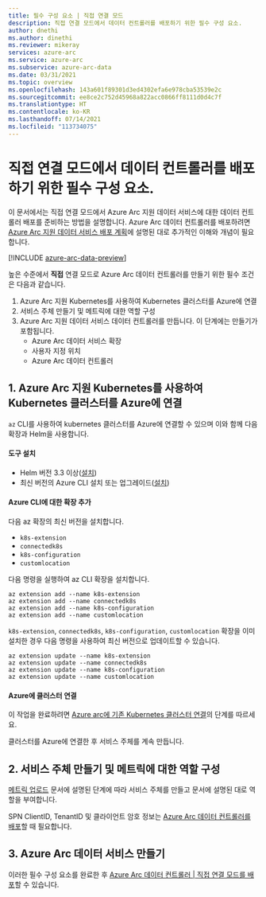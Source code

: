 ```yaml
---
title: 필수 구성 요소 | 직접 연결 모드
description: 직접 연결 모드에서 데이터 컨트롤러를 배포하기 위한 필수 구성 요소.
author: dnethi
ms.author: dinethi
ms.reviewer: mikeray
services: azure-arc
ms.service: azure-arc
ms.subservice: azure-arc-data
ms.date: 03/31/2021
ms.topic: overview
ms.openlocfilehash: 143a601f89301d3ed4302efa6e978cba53539e2c
ms.sourcegitcommit: ee8ce2c752d45968a822acc0866ff8111d0d4c7f
ms.translationtype: HT
ms.contentlocale: ko-KR
ms.lasthandoff: 07/14/2021
ms.locfileid: "113734075"
---
```

# <a name="prerequisites-to-deploy-the-data-controller-in-direct-connectivity-mode"></a>직접 연결 모드에서 데이터 컨트롤러를 배포하기 위한 필수 구성 요소.

이 문서에서는 직접 연결 모드에서 Azure Arc 지원 데이터 서비스에 대한 데이터 컨트롤러 배포를 준비하는 방법을 설명합니다. Azure Arc 데이터 컨트롤러를 배포하려면 [Azure Arc 지원 데이터 서비스 배포 계획](plan-azure-arc-data-services.md)에 설명된 대로 추가적인 이해와 개념이 필요합니다.

[!INCLUDE [azure-arc-data-preview](../../../includes/azure-arc-data-preview.md)]

높은 수준에서 **직접** 연결 모드로 Azure Arc 데이터 컨트롤러를 만들기 위한 필수 조건은 다음과 같습니다.

1. Azure Arc 지원 Kubernetes를 사용하여 Kubernetes 클러스터를 Azure에 연결
2. 서비스 주체 만들기 및 메트릭에 대한 역할 구성
3. Azure Arc 지원 데이터 서비스 데이터 컨트롤러를 만듭니다. 이 단계에는 만들기가 포함됩니다.
    - Azure Arc 데이터 서비스 확장
    - 사용자 지정 위치
    - Azure Arc 데이터 컨트롤러

## <a name="1-connect-kubernetes-cluster-to-azure-using-azure-arc-enabled-kubernetes"></a>1. Azure Arc 지원 Kubernetes를 사용하여 Kubernetes 클러스터를 Azure에 연결

```az``` CLI를 사용하여 kubernetes 클러스터를 Azure에 연결할 수 있으며 이와 함께 다음 확장과 Helm을 사용합니다.

#### <a name="install-tools"></a>도구 설치

- Helm 버전 3.3 이상([설치](https://helm.sh/docs/intro/install/))
- 최신 버전의 Azure CLI 설치 또는 업그레이드([설치](/sql/azdata/install/deploy-install-azdata))

#### <a name="add-extensions-for-azure-cli"></a>Azure CLI에 대한 확장 추가

다음 az 확장의 최신 버전을 설치합니다.
- ```k8s-extension```
- ```connectedk8s```
- ```k8s-configuration```
- `customlocation`

다음 명령을 실행하여 az CLI 확장을 설치합니다.

```azurecli
az extension add --name k8s-extension
az extension add --name connectedk8s
az extension add --name k8s-configuration
az extension add --name customlocation
```

```k8s-extension```, ```connectedk8s```, ```k8s-configuration```, `customlocation` 확장을 이미 설치한 경우 다음 명령을 사용하여 최신 버전으로 업데이트할 수 있습니다.

```azurecli
az extension update --name k8s-extension
az extension update --name connectedk8s
az extension update --name k8s-configuration
az extension update --name customlocation
```
#### <a name="connect-your-cluster-to-azure"></a>Azure에 클러스터 연결

이 작업을 완료하려면 [Azure arc에 기존 Kubernetes 클러스터 연결](../kubernetes/quickstart-connect-cluster.md)의 단계를 따르세요.

클러스터를 Azure에 연결한 후 서비스 주체를 계속 만듭니다. 

## <a name="2-create-service-principal-and-configure-roles-for-metrics"></a>2. 서비스 주체 만들기 및 메트릭에 대한 역할 구성

[메트릭 업로드](upload-metrics-and-logs-to-azure-monitor.md) 문서에 설명된 단계에 따라 서비스 주체를 만들고 문서에 설명된 대로 역할을 부여합니다. 

SPN ClientID, TenantID 및 클라이언트 암호 정보는 [Azure Arc 데이터 컨트롤러를 배포](create-data-controller-direct-azure-portal.md)할 때 필요합니다. 

## <a name="3-create-azure-arc-data-services"></a>3. Azure Arc 데이터 서비스 만들기

이러한 필수 구성 요소를 완료한 후 [Azure Arc 데이터 컨트롤러 | 직접 연결 모드를 배포](create-data-controller-direct-azure-portal.md)할 수 있습니다.


